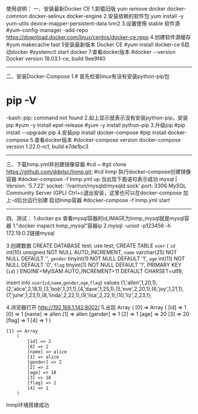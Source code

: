 使用说明：
一、安装最新Docker CE
1.卸载旧版
yum remove docker docker-common docker-selinux docker-engine
2.安装依赖的软件包
yum install -y yum-utils device-mapper-persistent-data lvm2
3.设置使用 stable 软件源
#yum-config-manager -add-repo https://download.docker.com/linux/centos/docker-ce.repo
4.创建软件源缓存
#yum makecache fast
5安装最新版本 Docker CE
#yum install docker-ce
6启动docker
#systemctl start docker
7.查看docker版本
#docker --version
Docker version 18.03.1-ce, build 9ee9f40

**************************************************************************

二、安装Docker-Compose
1.# 首先检查linux有没有安装python-pip包
# pip -V
-bash: pip: command not found
2.如上显示就表示没有安装python-pip，安装pip
#yum -y install epel-release 
#yum -y install python-pip
3.升级pip
#pip install --upgrade pip
4.安装pip install docker-compose
#pip install docker-compose
5.查看docker版本
#docker-compose version
docker-compose version 1.22.0-rc1, build e7de1bc3

**************************************************************************

三、下载lnmp.yml并创建镜像容器
#cd ~
#git clone https://github.com/ddptsc/lnmp.git;
#cd lnmp
执行docker-compose创建镜像容器
#docker-compose -f lnmp.yml up
当出现下面语句表示成功
mysql    | Version: '5.7.22'  socket: '/var/run/mysqld/mysqld.sock'  port: 3306  MySQL Community Server (GPL)
Ctrl+c退出安装，这里也可以在docker-compose 加上-d后台运行创建
启动lnmp容器
#docker-compose -f lnmp.yml start

**************************************************************************

四、测试：
1.docker ps 查看mysql容器的id,IMAGE为lnmp_mysql就是mysql容器
1."docker inspect lnmp_mysql"容器ip
2.mysql -uroot -p123456 -h 172.19.0.2链接mysql

3.创建数据
CREATE DATABASE test;
use test;
CREATE TABLE `user` (
  `id` int(10) unsigned NOT NULL AUTO_INCREMENT,
  `name` varchar(25) NOT NULL DEFAULT '',
  `gender` tinyint(1) NOT NULL DEFAULT '1',
  `age` int(11) NOT NULL DEFAULT '0',
  `flag` tinyint(1) NOT NULL DEFAULT '1',
  PRIMARY KEY (`id`)
) ENGINE=MyISAM AUTO_INCREMENT=11 DEFAULT CHARSET=utf8;

 
insert  into `user`(`id`,`name`,`gender`,`age`,`flag`) values (1,'allen',1,20,1),(2,'alice',2,18,1),(3,'bob',1,21,1),(4,'dave',1,25,1),(5,'eve',2,20,1),(6,'joy',1,21,1),(7,'june',1,23,1),(8,'linda',2,22,1),(9,'lisa',2,22,1),(10,'liz',2,23,1);

4.浏览器打开 
http://192.168.1.142:8002/
5.出现
Array
(
    [0] => Array
        (
            [id] => 1
            [0] => 1
            [name] => allen
            [1] => allen
            [gender] => 1
            [2] => 1
            [age] => 20
            [3] => 20
            [flag] => 1
            [4] => 1
        )

    [1] => Array
        (
            [id] => 2
            [0] => 2
            [name] => alice
            [1] => alice
            [gender] => 2
            [2] => 2
            [age] => 18
            [3] => 18
            [flag] => 1
            [4] => 1
        )
lnmp环境搭建成功
